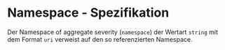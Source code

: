 # Namespace - Spezifikation

Der Namespace of aggregate severity (`namespace`) der Wertart `string` mit dem Format `uri` verweist auf den so referenzierten Namespace.
